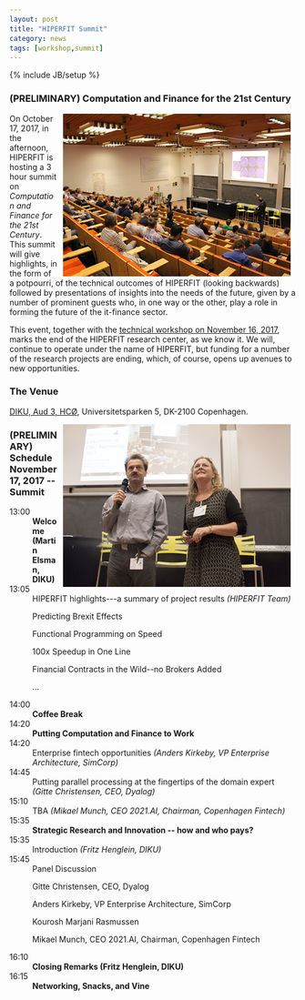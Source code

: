 ```yaml
---
layout: post
title: "HIPERFIT Summit"
category: news
tags: [workshop,summit]
---
```

{% include JB/setup %}

### (PRELIMINARY) Computation and Finance for the 21st Century

<img alt="Workshop picture" align="right" hspace="10" width="400" src="/images/Salen.jpg">

On October 17, 2017, in the afternoon, HIPERFIT is hosting a 3 hour
summit on _Computation and Finance for the 21st Century_. This
summit will give highlights, in the form of a potpourri, of the
technical outcomes of HIPERFIT (looking backwards) followed by
presentations of insights into the needs of the future, given by a
number of prominent guests who, in one way or the other, play a role
in forming the future of the it-finance sector.

This event, together with the [technical workshop on November 16, 2017](http://hiperfit.dk/news/2017/11/16/hiperfit-workshop), marks the end of the HIPERFIT research center,
as we know it. We will, continue to operate under the name of
HIPERFIT, but funding for a number of the research projects are
ending, which, of course, opens up avenues to new opportunities.

### The Venue

[DIKU, Aud 3, HCØ](http://www.diku.dk/), Universitetsparken 5, DK-2100 Copenhagen.

<img alt="Workshop picture" align="right" hspace="10" width="400" src="/images/WelcomeFritzInge.jpg">

### (PRELIMINARY) Schedule November 17, 2017 -- Summit

<dl class='event'>
<dt>13:00</dt><dd><b>Welcome (Martin Elsman, DIKU)</b></dd>

<dt>13:05</dt><dd>HIPERFIT highlights---a summary of project results <i>(HIPERFIT Team)</i>
                  <p>Predicting Brexit Effects</p>
		  <p>Functional Programming on Speed</p>
		  <p>100x Speedup in One Line</p>
		  <p>Financial Contracts in the Wild--no Brokers Added</p>
		  <p>...</p>
		  </dd>

<dt>14:00</dt><dd><b>Coffee Break</b></dd>

<dt>14:20</dt><dd><b>Putting Computation and Finance to Work</b></dd>
<dt>14:20</dt><dd>Enterprise fintech opportunities <i>(Anders Kirkeby, VP Enterprise Architecture, SimCorp)</i></dd>
<dt>14:45</dt><dd>Putting parallel processing at the fingertips of the domain expert <i>(Gitte Christensen, CEO, Dyalog)</i></dd>
<dt>15:10</dt><dd>TBA <i>(Mikael Munch, CEO 2021.AI, Chairman, Copenhagen Fintech)</i></dd>

<dt>15:35</dt><dd><b>Strategic Research and Innovation -- how and who pays?</b></dd>
<dt>15:35</dt><dd>Introduction <i>(Fritz Henglein, DIKU)</i></dd>
<dt>15:45</dt><dd>Panel Discussion
                  <p>Gitte Christensen, CEO, Dyalog</p>
		  <p>Anders Kirkeby, VP Enterprise Architecture, SimCorp</p>
		  <p>Kourosh Marjani Rasmussen</p>
		  <p>Mikael Munch, CEO 2021.AI, Chairman, Copenhagen Fintech</p>
		  </dd>

<dt>16:10</dt><dd><b>Closing Remarks (Fritz Henglein, DIKU)</b></dd>

<dt>16:15</dt><dd><b>Networking, Snacks, and Vine</b></dd>


</dl>
